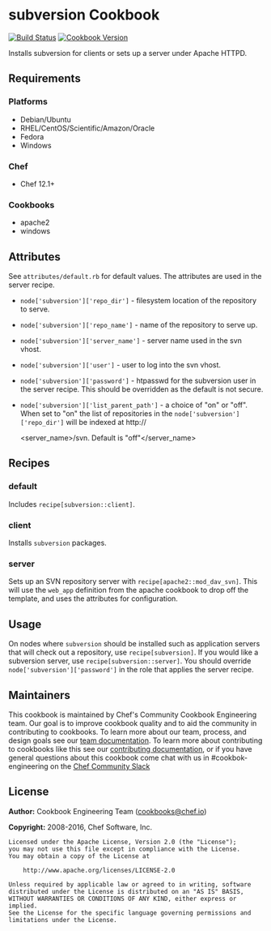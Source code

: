 # subversion Cookbook

[![Build Status](https://travis-ci.org/chef-cookbooks/subversion.svg?branch=master)](http://travis-ci.org/chef-cookbooks/subversion) [![Cookbook Version](https://img.shields.io/cookbook/v/subversion.svg)](https://supermarket.chef.io/cookbooks/subversion)

Installs subversion for clients or sets up a server under Apache HTTPD.

## Requirements

### Platforms

- Debian/Ubuntu
- RHEL/CentOS/Scientific/Amazon/Oracle
- Fedora
- Windows

### Chef

- Chef 12.1+

### Cookbooks

- apache2
- windows

## Attributes

See `attributes/default.rb` for default values. The attributes are used in the server recipe.

- `node['subversion']['repo_dir']` - filesystem location of the repository to serve.
- `node['subversion']['repo_name']` - name of the repository to serve up.
- `node['subversion']['server_name']` - server name used in the svn vhost.
- `node['subversion']['user']` - user to log into the svn vhost.
- `node['subversion']['password']` - htpasswd for the subversion user in the server recipe. This should be overridden as the default is not secure.
- `node['subversion']['list_parent_path']` - a choice of "on" or "off". When set to "on" the list of repositories in the `node['subversion']['repo_dir']` will be indexed at http://

  <server_name>/svn.  Default is "off"</server_name>

## Recipes

### default

Includes `recipe[subversion::client]`.

### client

Installs `subversion` packages.

### server

Sets up an SVN repository server with `recipe[apache2::mod_dav_svn]`. This will use the `web_app` definition from the apache cookbook to drop off the template, and uses the attributes for configuration.

## Usage

On nodes where `subversion` should be installed such as application servers that will check out a repository, use `recipe[subversion]`. If you would like a subversion server, use `recipe[subversion::server]`. You should override `node['subversion']['password']` in the role that applies the server recipe.

## Maintainers

This cookbook is maintained by Chef's Community Cookbook Engineering team. Our goal is to improve cookbook quality and to aid the community in contributing to cookbooks. To learn more about our team, process, and design goals see our [team documentation](https://github.com/chef-cookbooks/community_cookbook_documentation/blob/master/COOKBOOK_TEAM.MD). To learn more about contributing to cookbooks like this see our [contributing documentation](https://github.com/chef-cookbooks/community_cookbook_documentation/blob/master/CONTRIBUTING.MD), or if you have general questions about this cookbook come chat with us in #cookbok-engineering on the [Chef Community Slack](http://community-slack.chef.io/)

## License

**Author:** Cookbook Engineering Team ([cookbooks@chef.io](mailto:cookbooks@chef.io))

**Copyright:** 2008-2016, Chef Software, Inc.

```
Licensed under the Apache License, Version 2.0 (the "License");
you may not use this file except in compliance with the License.
You may obtain a copy of the License at

    http://www.apache.org/licenses/LICENSE-2.0

Unless required by applicable law or agreed to in writing, software
distributed under the License is distributed on an "AS IS" BASIS,
WITHOUT WARRANTIES OR CONDITIONS OF ANY KIND, either express or implied.
See the License for the specific language governing permissions and
limitations under the License.
```
